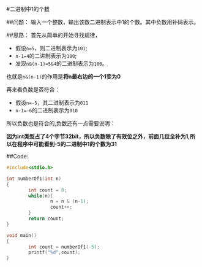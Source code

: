 #二进制中1的个数

##问题：
输入一个整数，输出该数二进制表示中1的个数。其中负数用补码表示。

##思路：
首先从简单的开始寻找规律，

* 假设`n=5`，则二进制表示为`101`;
* `n-1=4`的二进制表示为`100`;
* 发现`n&(n-1)=5&4`的二进制表示为`100`。

也就是`n&(n-1)`的作用是**将n最右边的一个1变为0**

再来看负数是否符合：

* 假设`n=-5`，其二进制表示为`011`
* `n-1=-6`的二进制表示为`010`

所以负数也是符合的,负数还有一点需要说明：

**因为int类型占了4个字节32bit，所以负数除了有效位之外，前面几位全补为1,所以在程序中可能看到-5的二进制中1的个数为31**

##Code:
```C
#include<stdio.h>

int numberOf1(int n)
{
        int count = 0;
        while(n){
                n = n & (n-1);
                count++;
        }
        return count;
}

void main()
{
        int count = numberOf1(-5);
        printf("%d",count);
}

```
